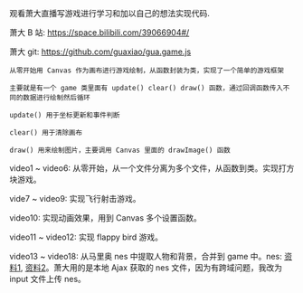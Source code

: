 观看萧大直播写游戏进行学习和加以自己的想法实现代码.

萧大 B 站: https://space.bilibili.com/39066904#/ 

萧大 git: https://github.com/guaxiao/gua.game.js

```
从零开始用 Canvas 作为画布进行游戏绘制，从函数封装为类，实现了一个简单的游戏框架

主要就是有一个 game 类里面有 update() clear() draw() 函数，通过回调函数传入不同的数据进行绘制然后循环

update() 用于坐标更新和事件判断

clear() 用于清除画布

draw() 用来绘制图片，主要调用 Canvas 里面的 drawImage() 函数
```
video1 ~ video6: 从零开始，从一个文件分离为多个文件，从函数到类。实现打方块游戏。

vide7 ~ video9: 实现飞行射击游戏。

video10: 实现动画效果，用到 Canvas 多个设置函数。

video11 ~ video12: 实现 flappy bird 游戏。

video13 ~ video18: 从马里奥 nes 中提取人物和背景，合并到 game 中。nes: [资料1](https://www.zhihu.com/question/19860051), [资料2](https://zhuanlan.zhihu.com/p/34144965)。萧大用的是本地 Ajax 获取的 nes 文件，因为有跨域问题，我改为 input 文件上传 nes。
